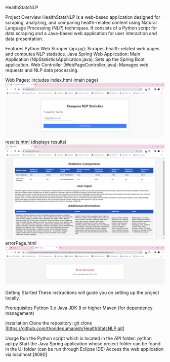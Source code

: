 HealthStatsNLP

Project Overview
HealthStatsNLP is a web-based application designed for scraping, analyzing, and comparing health-related content using Natural Language Processing (NLP) techniques. It consists of a Python script for data scraping and a Java-based web application for user interaction and data presentation.

Features
Python Web Scraper (api.py): Scrapes health-related web pages and computes NLP statistics.
Java Spring Web Application:
Main Application (NlpStatisticsApplication.java): Sets up the Spring Boot application.
Web Controller (WebPageController.java): Manages web requests and NLP data processing.

Web Pages: Includes index.html (main page) 
![Alt text](image-1-1.png)
results.html (displays results) 
![Alt text](image-2.png)
errorPage.html
![Alt text](image-3.png)

Getting Started
These instructions will guide you on setting up the project locally.

Prerequisites
Python 3.x
Java JDK 8 or higher
Maven (for dependency management)

Installation
Clone the repository: git clone [https://github.com/thondepumanish/HealthStatsNLP.git]

Usage
Run the Python script which is located in the API folder: python api.py
Start the Java Spring application whose project folder can be found in the UI folder (can be run through Eclipse IDE)
Access the web application via localhost:[8080]

